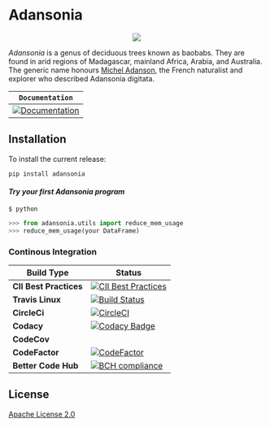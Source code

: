 # Adansonia

<div align="center">
  <img src="https://upload.wikimedia.org/wikipedia/commons/thumb/c/cb/Adansonia_grandidieri03.jpg/640px-Adansonia_grandidieri03.jpg">
</div>



_Adansonia_ is a genus of deciduous trees known as baobabs. They are found in arid regions of Madagascar, mainland Africa, Arabia, and Australia. The generic name honours [Michel Adanson](https://fr.wikipedia.org/wiki/Michel_Adanson), the French naturalist and explorer who described Adansonia digitata.

| **`Documentation`** |
|-----------------|
| [![Documentation](https://img.shields.io/badge/api-reference-blue.svg)](https://github.com/baobab-group/Adansonia/blob/master/README.md) |


## Installation

To install the current release:

```
pip install adansonia
```

#### *Try your first Adansonia program*

```shell
$ python
```

```python
>>> from adansonia.utils import reduce_mem_usage
>>> reduce_mem_usage(your DataFrame)

```

### Continous Integration

| Build Type      | Status |
| ---             | ---    |
|**CII Best Practices**|[![CII Best Practices](https://bestpractices.coreinfrastructure.org/projects/2928/badge)](https://bestpractices.coreinfrastructure.org/projects/2928)|
| **Travis Linux**   | [![Build Status](https://travis-ci.com/baobab-group/Adansonia.svg?branch=master)](https://travis-ci.com/baobab-group/Adansonia) |
|**CircleCi**|[![CircleCI](https://circleci.com/gh/baobab-group/Adansonia.svg?style=svg)](https://circleci.com/gh/baobab-group/Adansonia)|
|**Codacy**|[![Codacy Badge](https://api.codacy.com/project/badge/Grade/50ca4252879542d984be6c1b91e73622)](https://www.codacy.com/app/mickael.labarrere/Adansonia?utm_source=github.com&amp;utm_medium=referral&amp;utm_content=baobab-group/Adansonia&amp;utm_campaign=Badge_Grade)|
|**CodeCov**||
|**CodeFactor**|[![CodeFactor](https://www.codefactor.io/repository/github/baobab-group/adansonia/badge)](https://www.codefactor.io/repository/github/baobab-group/adansonia)|
|**Better Code Hub**|[![BCH compliance](https://bettercodehub.com/edge/badge/baobab-group/Adansonia?branch=master)](https://bettercodehub.com/)|
## License

[Apache License 2.0](LICENSE)
